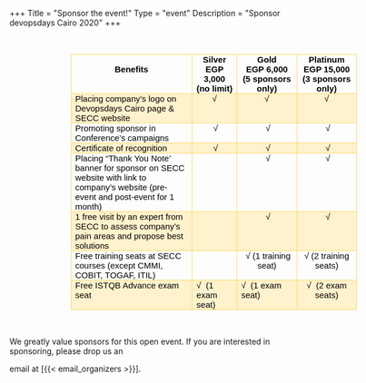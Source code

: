 +++
Title = "Sponsor the event!"
Type = "event"
Description = "Sponsor devopsdays Cairo 2020"
+++
<p style='margin-right:0in;margin-left:0in;font-size:15px;font-family:"Calibri",sans-serif;margin:0in;margin-bottom:.0001pt;'>&nbsp;</p>
<table style="border: none;margin-left:80.7pt;border-collapse:collapse;">
    <tbody>
        <tr>
            <td style="width: 377.7pt;border: 1pt solid rgb(255, 217, 102);padding: 0in 5.4pt;vertical-align: top;">
                <p style='margin-right:0in;margin-left:0in;font-size:15px;font-family:"Calibri",sans-serif;margin:0in;margin-bottom:.0001pt;text-align:center;'><strong><span style="color:black;">&nbsp;</span></strong></p>
                <p style='margin-right:0in;margin-left:0in;font-size:15px;font-family:"Calibri",sans-serif;margin:0in;margin-bottom:.0001pt;text-align:center;'><strong><span style="color:black;">Benefits</span></strong></p>
            </td>
            <td style="width: 94.5pt;border-top: 1pt solid rgb(255, 217, 102);border-right: 1pt solid rgb(255, 217, 102);border-bottom: 1pt solid rgb(255, 217, 102);border-image: initial;border-left: none;padding: 0in 5.4pt;vertical-align: top;">
                <p style='margin-right:0in;margin-left:0in;font-size:15px;font-family:"Calibri",sans-serif;margin:0in;margin-bottom:.0001pt;text-align:center;'><strong><span style="color:black;">Silver</span></strong></p>
                <p style='margin-right:0in;margin-left:0in;font-size:15px;font-family:"Calibri",sans-serif;margin:0in;margin-bottom:.0001pt;text-align:center;'><strong><span style="color:black;">EGP 3,000</span></strong></p>
                <p style='margin-right:0in;margin-left:0in;font-size:15px;font-family:"Calibri",sans-serif;margin:0in;margin-bottom:.0001pt;text-align:center;'><strong><span style="color:black;">(no limit)</span></strong></p>
            </td>
            <td style="width: 103.5pt;border-top: 1pt solid rgb(255, 217, 102);border-right: 1pt solid rgb(255, 217, 102);border-bottom: 1pt solid rgb(255, 217, 102);border-image: initial;border-left: none;padding: 0in 5.4pt;vertical-align: top;">
                <p style='margin-right:0in;margin-left:0in;font-size:15px;font-family:"Calibri",sans-serif;margin:0in;margin-bottom:.0001pt;text-align:center;'><strong><span style="color:black;">Gold</span></strong></p>
                <p style='margin-right:0in;margin-left:0in;font-size:15px;font-family:"Calibri",sans-serif;margin:0in;margin-bottom:.0001pt;text-align:center;'><strong><span style="color:black;">EGP&nbsp;6,000</span></strong></p>
                <p style='margin-right:0in;margin-left:0in;font-size:15px;font-family:"Calibri",sans-serif;margin:0in;margin-bottom:.0001pt;text-align:center;'><strong><span style="color:black;">(5 sponsors only)</span></strong></p>
            </td>
            <td style="width: 112.5pt;border-top: 1pt solid rgb(255, 217, 102);border-right: 1pt solid rgb(255, 217, 102);border-bottom: 1pt solid rgb(255, 217, 102);border-image: initial;border-left: none;padding: 0in 5.4pt;vertical-align: top;">
                <p style='margin-right:0in;margin-left:0in;font-size:15px;font-family:"Calibri",sans-serif;margin:0in;margin-bottom:.0001pt;text-align:center;'><strong><span style="color:black;">Platinum</span></strong></p>
                <p style='margin-right:0in;margin-left:0in;font-size:15px;font-family:"Calibri",sans-serif;margin:0in;margin-bottom:.0001pt;text-align:center;'><strong><span style="color:black;">EGP 15,000</span></strong></p>
                <p style='margin-right:0in;margin-left:0in;font-size:15px;font-family:"Calibri",sans-serif;margin:0in;margin-bottom:.0001pt;text-align:center;'><strong><span style="color:black;">(3 sponsors only)</span></strong></p>
            </td>
        </tr>
        <tr>
            <td style="width: 377.7pt;border-right: 1pt solid rgb(255, 217, 102);border-bottom: 1pt solid rgb(255, 217, 102);border-left: 1pt solid rgb(255, 217, 102);border-image: initial;border-top: none;background: rgb(255, 242, 204);padding: 0in 5.4pt;vertical-align: top;">
                <p style='margin-right:0in;margin-left:0in;font-size:15px;font-family:"Calibri",sans-serif;margin:0in;margin-bottom:.0001pt;'><span style="color:black;">Placing company&rsquo;s logo on Devopsdays Cairo page &amp; SECC website</span></p>
            </td>
            <td style="width: 94.5pt;border-top: none;border-left: none;border-bottom: 1pt solid rgb(255, 217, 102);border-right: 1pt solid rgb(255, 217, 102);background: rgb(255, 242, 204);padding: 0in 5.4pt;vertical-align: top;">
                <p style='margin-right:0in;margin-left:0in;font-size:15px;font-family:"Calibri",sans-serif;margin:0in;margin-bottom:.0001pt;text-align:center;'><span style="color:black;">&radic;</span></p>
            </td>
            <td style="width: 103.5pt;border-top: none;border-left: none;border-bottom: 1pt solid rgb(255, 217, 102);border-right: 1pt solid rgb(255, 217, 102);background: rgb(255, 242, 204);padding: 0in 5.4pt;vertical-align: top;">
                <p style='margin-right:0in;margin-left:0in;font-size:15px;font-family:"Calibri",sans-serif;margin:0in;margin-bottom:.0001pt;text-align:center;'><span style="color:black;">&radic;</span></p>
            </td>
            <td style="width: 112.5pt;border-top: none;border-left: none;border-bottom: 1pt solid rgb(255, 217, 102);border-right: 1pt solid rgb(255, 217, 102);background: rgb(255, 242, 204);padding: 0in 5.4pt;vertical-align: top;">
                <p style='margin-right:0in;margin-left:0in;font-size:15px;font-family:"Calibri",sans-serif;margin:0in;margin-bottom:.0001pt;text-align:center;'><span style="color:black;">&radic;</span></p>
            </td>
        </tr>
        <tr>
            <td style="width: 377.7pt;border-right: 1pt solid rgb(255, 217, 102);border-bottom: 1pt solid rgb(255, 217, 102);border-left: 1pt solid rgb(255, 217, 102);border-image: initial;border-top: none;padding: 0in 5.4pt;vertical-align: top;">
                <p style='margin-right:0in;margin-left:0in;font-size:15px;font-family:"Calibri",sans-serif;margin:0in;margin-bottom:.0001pt;'><span style="color:black;">Promoting sponsor in Conference&rsquo;s campaigns</span></p>
            </td>
            <td style="width: 94.5pt;border-top: none;border-left: none;border-bottom: 1pt solid rgb(255, 217, 102);border-right: 1pt solid rgb(255, 217, 102);padding: 0in 5.4pt;vertical-align: top;">
                <p style='margin-right:0in;margin-left:0in;font-size:15px;font-family:"Calibri",sans-serif;margin:0in;margin-bottom:.0001pt;text-align:center;'><span style="color:black;">&nbsp;&radic;</span></p>
            </td>
            <td style="width: 103.5pt;border-top: none;border-left: none;border-bottom: 1pt solid rgb(255, 217, 102);border-right: 1pt solid rgb(255, 217, 102);padding: 0in 5.4pt;vertical-align: top;">
                <p style='margin-right:0in;margin-left:0in;font-size:15px;font-family:"Calibri",sans-serif;margin:0in;margin-bottom:.0001pt;text-align:center;'><span style="color:black;">&nbsp;&radic;</span></p>
            </td>
            <td style="width: 112.5pt;border-top: none;border-left: none;border-bottom: 1pt solid rgb(255, 217, 102);border-right: 1pt solid rgb(255, 217, 102);padding: 0in 5.4pt;vertical-align: top;">
                <p style='margin-right:0in;margin-left:0in;font-size:15px;font-family:"Calibri",sans-serif;margin:0in;margin-bottom:.0001pt;text-align:center;'><span style="color:black;">&nbsp;&radic;</span></p>
            </td>
        </tr>
        <tr>
            <td style="width: 377.7pt;border-right: 1pt solid rgb(255, 217, 102);border-bottom: 1pt solid rgb(255, 217, 102);border-left: 1pt solid rgb(255, 217, 102);border-image: initial;border-top: none;background: rgb(255, 242, 204);padding: 0in 5.4pt;vertical-align: top;">
                <p style='margin-right:0in;margin-left:0in;font-size:15px;font-family:"Calibri",sans-serif;margin:0in;margin-bottom:.0001pt;'><span style="color:black;">Certificate of recognition</span></p>
            </td>
            <td style="width: 94.5pt;border-top: none;border-left: none;border-bottom: 1pt solid rgb(255, 217, 102);border-right: 1pt solid rgb(255, 217, 102);background: rgb(255, 242, 204);padding: 0in 5.4pt;vertical-align: top;">
                <p style='margin-right:0in;margin-left:0in;font-size:15px;font-family:"Calibri",sans-serif;margin:0in;margin-bottom:.0001pt;text-align:center;'><span style="color:black;">&nbsp;&radic;</span></p>
            </td>
            <td style="width: 103.5pt;border-top: none;border-left: none;border-bottom: 1pt solid rgb(255, 217, 102);border-right: 1pt solid rgb(255, 217, 102);background: rgb(255, 242, 204);padding: 0in 5.4pt;vertical-align: top;">
                <p style='margin-right:0in;margin-left:0in;font-size:15px;font-family:"Calibri",sans-serif;margin:0in;margin-bottom:.0001pt;text-align:center;'><span style="color:black;">&nbsp;&radic;</span></p>
            </td>
            <td style="width: 112.5pt;border-top: none;border-left: none;border-bottom: 1pt solid rgb(255, 217, 102);border-right: 1pt solid rgb(255, 217, 102);background: rgb(255, 242, 204);padding: 0in 5.4pt;vertical-align: top;">
                <p style='margin-right:0in;margin-left:0in;font-size:15px;font-family:"Calibri",sans-serif;margin:0in;margin-bottom:.0001pt;text-align:center;'><span style="color:black;">&nbsp;&radic;</span></p>
            </td>
        </tr>
        <tr>
            <td style="width: 377.7pt;border-right: 1pt solid rgb(255, 217, 102);border-bottom: 1pt solid rgb(255, 217, 102);border-left: 1pt solid rgb(255, 217, 102);border-image: initial;border-top: none;padding: 0in 5.4pt;vertical-align: top;">
                <p style='margin-right:0in;margin-left:0in;font-size:15px;font-family:"Calibri",sans-serif;margin:0in;margin-bottom:.0001pt;'><span style="color:black;">Placing &ldquo;Thank You Note&rsquo; banner for sponsor on SECC website with link to company&rsquo;s website (pre-event and post-event for 1 month)</span></p>
            </td>
            <td style="width: 94.5pt;border-top: none;border-left: none;border-bottom: 1pt solid rgb(255, 217, 102);border-right: 1pt solid rgb(255, 217, 102);padding: 0in 5.4pt;vertical-align: top;">
                <p style='margin-right:0in;margin-left:0in;font-size:15px;font-family:"Calibri",sans-serif;margin:0in;margin-bottom:.0001pt;text-align:center;'><span style="color:black;">&nbsp;</span></p>
            </td>
            <td style="width: 103.5pt;border-top: none;border-left: none;border-bottom: 1pt solid rgb(255, 217, 102);border-right: 1pt solid rgb(255, 217, 102);padding: 0in 5.4pt;vertical-align: top;">
                <p style='margin-right:0in;margin-left:0in;font-size:15px;font-family:"Calibri",sans-serif;margin:0in;margin-bottom:.0001pt;text-align:center;'><span style="color:black;">&nbsp;&radic;</span></p>
            </td>
            <td style="width: 112.5pt;border-top: none;border-left: none;border-bottom: 1pt solid rgb(255, 217, 102);border-right: 1pt solid rgb(255, 217, 102);padding: 0in 5.4pt;vertical-align: top;">
                <p style='margin-right:0in;margin-left:0in;font-size:15px;font-family:"Calibri",sans-serif;margin:0in;margin-bottom:.0001pt;text-align:center;'><span style="color:black;">&nbsp;&radic;</span></p>
            </td>
        </tr>
        <tr>
            <td style="width: 377.7pt;border-right: 1pt solid rgb(255, 217, 102);border-bottom: 1pt solid rgb(255, 217, 102);border-left: 1pt solid rgb(255, 217, 102);border-image: initial;border-top: none;background: rgb(255, 242, 204);padding: 0in 5.4pt;vertical-align: top;">
                <p style='margin-right:0in;margin-left:0in;font-size:15px;font-family:"Calibri",sans-serif;margin:0in;margin-bottom:.0001pt;'><span style="color:black;">1 free visit by an expert from SECC to assess company&rsquo;s pain areas and propose best solutions</span></p>
            </td>
            <td style="width: 94.5pt;border-top: none;border-left: none;border-bottom: 1pt solid rgb(255, 217, 102);border-right: 1pt solid rgb(255, 217, 102);background: rgb(255, 242, 204);padding: 0in 5.4pt;vertical-align: top;">
                <p style='margin-right:0in;margin-left:0in;font-size:15px;font-family:"Calibri",sans-serif;margin:0in;margin-bottom:.0001pt;'><span style="color:black;">&nbsp;</span></p>
            </td>
            <td style="width: 103.5pt;border-top: none;border-left: none;border-bottom: 1pt solid rgb(255, 217, 102);border-right: 1pt solid rgb(255, 217, 102);background: rgb(255, 242, 204);padding: 0in 5.4pt;vertical-align: top;">
                <p style='margin-right:0in;margin-left:0in;font-size:15px;font-family:"Calibri",sans-serif;margin:0in;margin-bottom:.0001pt;text-align:center;'><span style="color:black;">&nbsp;&radic;</span></p>
            </td>
            <td style="width: 112.5pt;border-top: none;border-left: none;border-bottom: 1pt solid rgb(255, 217, 102);border-right: 1pt solid rgb(255, 217, 102);background: rgb(255, 242, 204);padding: 0in 5.4pt;vertical-align: top;">
                <p style='margin-right:0in;margin-left:0in;font-size:15px;font-family:"Calibri",sans-serif;margin:0in;margin-bottom:.0001pt;text-align:center;'><span style="color:black;">&nbsp;&radic;</span></p>
            </td>
        </tr>
        <tr>
            <td style="width: 377.7pt;border-right: 1pt solid rgb(255, 217, 102);border-bottom: 1pt solid rgb(255, 217, 102);border-left: 1pt solid rgb(255, 217, 102);border-image: initial;border-top: none;padding: 0in 5.4pt;vertical-align: top;">
                <p style='margin-right:0in;margin-left:0in;font-size:15px;font-family:"Calibri",sans-serif;margin:0in;margin-bottom:.0001pt;'><span style="color:black;">Free training seats at SECC courses (except CMMI, COBIT, TOGAF, ITIL)</span></p>
            </td>
            <td style="width: 94.5pt;border-top: none;border-left: none;border-bottom: 1pt solid rgb(255, 217, 102);border-right: 1pt solid rgb(255, 217, 102);padding: 0in 5.4pt;vertical-align: top;">
                <p style='margin-right:0in;margin-left:0in;font-size:15px;font-family:"Calibri",sans-serif;margin:0in;margin-bottom:.0001pt;'><span style="color:black;">&nbsp;</span></p>
            </td>
            <td style="width: 103.5pt;border-top: none;border-left: none;border-bottom: 1pt solid rgb(255, 217, 102);border-right: 1pt solid rgb(255, 217, 102);padding: 0in 5.4pt;vertical-align: top;">
                <p style='margin-right:0in;margin-left:0in;font-size:15px;font-family:"Calibri",sans-serif;margin:0in;margin-bottom:.0001pt;text-align:center;'><span style="color:black;">&nbsp;&radic; (1 training seat)</span></p>
            </td>
            <td style="width: 112.5pt;border-top: none;border-left: none;border-bottom: 1pt solid rgb(255, 217, 102);border-right: 1pt solid rgb(255, 217, 102);padding: 0in 5.4pt;vertical-align: top;">
                <p style='margin-right:0in;margin-left:0in;font-size:15px;font-family:"Calibri",sans-serif;margin:0in;margin-bottom:.0001pt;text-align:center;'><span style="color:black;">&radic; (2 training seats)</span></p>
            </td>
        </tr>
        <tr>
            <td style="width: 377.7pt;border-right: 1pt solid rgb(255, 217, 102);border-bottom: 1pt solid rgb(255, 217, 102);border-left: 1pt solid rgb(255, 217, 102);border-image: initial;border-top: none;background: rgb(255, 242, 204);padding: 0in 5.4pt;vertical-align: top;">
                <p style='margin-right:0in;margin-left:0in;font-size:15px;font-family:"Calibri",sans-serif;margin:0in;margin-bottom:.0001pt;'><span style="color:black;">Free ISTQB Advance exam seat</span></p>
            </td>
            <td style="width: 94.5pt;border-top: none;border-left: none;border-bottom: 1pt solid rgb(255, 217, 102);border-right: 1pt solid rgb(255, 217, 102);background: rgb(255, 242, 204);padding: 0in 5.4pt;vertical-align: top;">
                <p style='margin-right:0in;margin-left:0in;font-size:15px;font-family:"Calibri",sans-serif;margin:0in;margin-bottom:.0001pt;'><span style="color:black;">&radic; &nbsp;(1 exam seat)</span></p>
            </td>
            <td style="width: 103.5pt;border-top: none;border-left: none;border-bottom: 1pt solid rgb(255, 217, 102);border-right: 1pt solid rgb(255, 217, 102);background: rgb(255, 242, 204);padding: 0in 5.4pt;vertical-align: top;">
                <p style='margin-right:0in;margin-left:0in;font-size:15px;font-family:"Calibri",sans-serif;margin:0in;margin-bottom:.0001pt;'><span style="color:black;">&radic; &nbsp;(1 exam seat)</span></p>
            </td>
            <td style="width: 112.5pt;border-top: none;border-left: none;border-bottom: 1pt solid rgb(255, 217, 102);border-right: 1pt solid rgb(255, 217, 102);background: rgb(255, 242, 204);padding: 0in 5.4pt;vertical-align: top;">
                <p style='margin-right:0in;margin-left:0in;font-size:15px;font-family:"Calibri",sans-serif;margin:0in;margin-bottom:.0001pt;text-align:center;'><span style="color:black;">&radic; &nbsp;(2 exam seats)</span></p>
            </td>
        </tr>
    </tbody>
</table>
<p style='margin-right:0in;margin-left:0in;font-size:15px;font-family:"Calibri",sans-serif;margin:0in;margin-bottom:.0001pt;'>&nbsp;</p>

<p>We greatly value sponsors for this open event.  If you are interested in sponsoring, please drop us an 

email at [{{< email_organizers >}}].</p>
